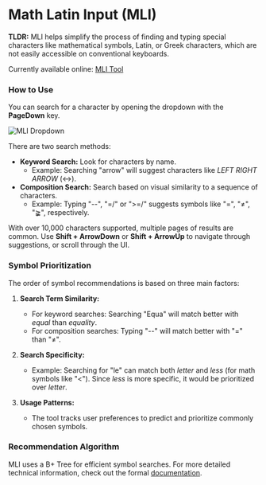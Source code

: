 # Math Latin Input (MLI)

**TLDR:** MLI helps simplify the process of finding and typing special characters like mathematical symbols, Latin, or Greek characters, which are not easily accessible on conventional keyboards.

Currently available online: [MLI Tool](https://frankliu197.github.io/mli-ts)

### How to Use
You can search for a character by opening the dropdown with the **PageDown** key.

![MLI Dropdown](dropdown.png)

There are two search methods:
- **Keyword Search:** Look for characters by name.
  - Example: Searching "arrow" will suggest characters like *LEFT RIGHT ARROW* (↔).
- **Composition Search:** Search based on visual similarity to a sequence of characters.
  - Example: Typing "--", "=/" or ">=/" suggests symbols like "=", "≠", "≩", respectively.

With over 10,000 characters supported, multiple pages of results are common. Use **Shift + ArrowDown** or **Shift + ArrowUp** to navigate through suggestions, or scroll through the UI. 

### Symbol Prioritization
The order of symbol recommendations is based on three main factors:
1. **Search Term Similarity:**
   - For keyword searches: Searching "Equa" will match better with *equal* than *equality*.
   - For composition searches: Typing "--" will match better with "=" than "≠".
  
2. **Search Specificity:**
   - Example: Searching for "le" can match both *letter* and *less* (for math symbols like "<"). Since *less* is more specific, it would be prioritized over *letter*.

3. **Usage Patterns:**
   - The tool tracks user preferences to predict and prioritize commonly chosen symbols.

### Recommendation Algorithm
MLI uses a B+ Tree for efficient symbol searches. For more detailed technical information, check out the formal [documentation](https://docs.google.com/document/d/1m_3ldCh2-jJ-W27MyO0_hXzsXXpakwmHM67S0z2FcoQ/edit?usp=sharing).

